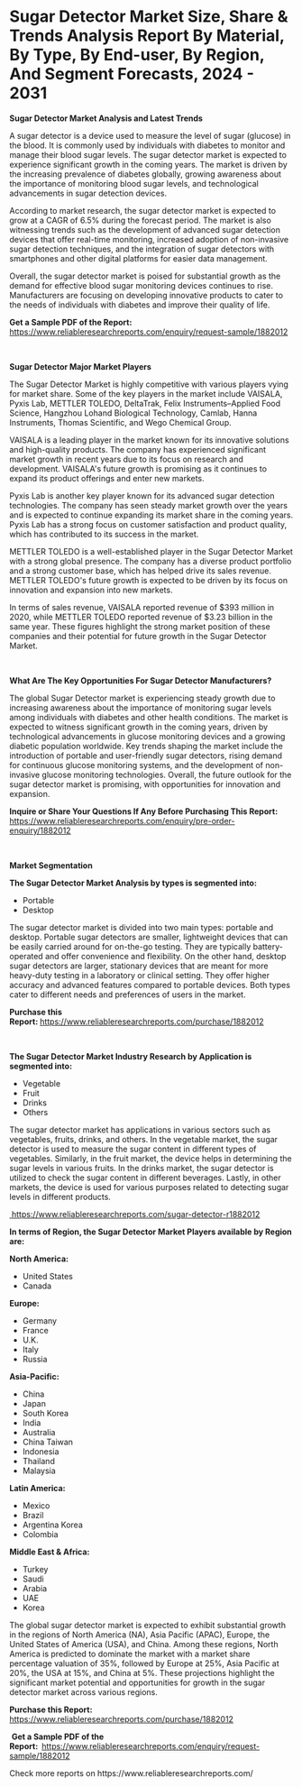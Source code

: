 <p><h1>Sugar Detector Market Size, Share & Trends Analysis Report By Material, By Type, By End-user, By Region, And Segment Forecasts, 2024 - 2031</h1></p><p><strong>Sugar Detector Market Analysis and Latest Trends</strong></p>
<p><p>A sugar detector is a device used to measure the level of sugar (glucose) in the blood. It is commonly used by individuals with diabetes to monitor and manage their blood sugar levels. The sugar detector market is expected to experience significant growth in the coming years. The market is driven by the increasing prevalence of diabetes globally, growing awareness about the importance of monitoring blood sugar levels, and technological advancements in sugar detection devices.</p><p>According to market research, the sugar detector market is expected to grow at a CAGR of 6.5% during the forecast period. The market is also witnessing trends such as the development of advanced sugar detection devices that offer real-time monitoring, increased adoption of non-invasive sugar detection techniques, and the integration of sugar detectors with smartphones and other digital platforms for easier data management.</p><p>Overall, the sugar detector market is poised for substantial growth as the demand for effective blood sugar monitoring devices continues to rise. Manufacturers are focusing on developing innovative products to cater to the needs of individuals with diabetes and improve their quality of life.</p></p>
<p><strong>Get a Sample PDF of the Report:&nbsp;</strong> <a href="https://www.reliableresearchreports.com/enquiry/request-sample/1882012">https://www.reliableresearchreports.com/enquiry/request-sample/1882012</a></p>
<p>&nbsp;</p>
<p><strong>Sugar Detector Major Market Players</strong></p>
<p><p>The Sugar Detector Market is highly competitive with various players vying for market share. Some of the key players in the market include VAISALA, Pyxis Lab, METTLER TOLEDO, DeltaTrak, Felix Instruments–Applied Food Science, Hangzhou Lohand Biological Technology, Camlab, Hanna Instruments, Thomas Scientific, and Wego Chemical Group.</p><p>VAISALA is a leading player in the market known for its innovative solutions and high-quality products. The company has experienced significant market growth in recent years due to its focus on research and development. VAISALA's future growth is promising as it continues to expand its product offerings and enter new markets.</p><p>Pyxis Lab is another key player known for its advanced sugar detection technologies. The company has seen steady market growth over the years and is expected to continue expanding its market share in the coming years. Pyxis Lab has a strong focus on customer satisfaction and product quality, which has contributed to its success in the market.</p><p>METTLER TOLEDO is a well-established player in the Sugar Detector Market with a strong global presence. The company has a diverse product portfolio and a strong customer base, which has helped drive its sales revenue. METTLER TOLEDO's future growth is expected to be driven by its focus on innovation and expansion into new markets.</p><p>In terms of sales revenue, VAISALA reported revenue of $393 million in 2020, while METTLER TOLEDO reported revenue of $3.23 billion in the same year. These figures highlight the strong market position of these companies and their potential for future growth in the Sugar Detector Market.</p></p>
<p>&nbsp;</p>
<p><strong>What Are The Key Opportunities For Sugar Detector Manufacturers?</strong></p>
<p><p>The global Sugar Detector market is experiencing steady growth due to increasing awareness about the importance of monitoring sugar levels among individuals with diabetes and other health conditions. The market is expected to witness significant growth in the coming years, driven by technological advancements in glucose monitoring devices and a growing diabetic population worldwide. Key trends shaping the market include the introduction of portable and user-friendly sugar detectors, rising demand for continuous glucose monitoring systems, and the development of non-invasive glucose monitoring technologies. Overall, the future outlook for the sugar detector market is promising, with opportunities for innovation and expansion.</p></p>
<p><strong>Inquire or Share Your Questions If Any Before Purchasing This Report:</strong> <a href="https://www.reliableresearchreports.com/enquiry/pre-order-enquiry/1882012">https://www.reliableresearchreports.com/enquiry/pre-order-enquiry/1882012</a></p>
<p>&nbsp;</p>
<p><strong>Market Segmentation</strong></p>
<p><strong>The Sugar Detector Market Analysis by types is segmented into:</strong></p>
<p><ul><li>Portable</li><li>Desktop</li></ul></p>
<p><p>The sugar detector market is divided into two main types: portable and desktop. Portable sugar detectors are smaller, lightweight devices that can be easily carried around for on-the-go testing. They are typically battery-operated and offer convenience and flexibility. On the other hand, desktop sugar detectors are larger, stationary devices that are meant for more heavy-duty testing in a laboratory or clinical setting. They offer higher accuracy and advanced features compared to portable devices. Both types cater to different needs and preferences of users in the market.</p></p>
<p><strong>Purchase this Report:&nbsp;</strong><a href="https://www.reliableresearchreports.com/purchase/1882012">https://www.reliableresearchreports.com/purchase/1882012</a></p>
<p>&nbsp;</p>
<p><strong>The Sugar Detector Market Industry Research by Application is segmented into:</strong></p>
<p><ul><li>Vegetable</li><li>Fruit</li><li>Drinks</li><li>Others</li></ul></p>
<p><p>The sugar detector market has applications in various sectors such as vegetables, fruits, drinks, and others. In the vegetable market, the sugar detector is used to measure the sugar content in different types of vegetables. Similarly, in the fruit market, the device helps in determining the sugar levels in various fruits. In the drinks market, the sugar detector is utilized to check the sugar content in different beverages. Lastly, in other markets, the device is used for various purposes related to detecting sugar levels in different products.</p></p>
<p><a href="https://www.reliableresearchreports.com/sugar-detector-r1882012">&nbsp;https://www.reliableresearchreports.com/sugar-detector-r1882012</a></p>
<p><strong>In terms of Region, the Sugar Detector Market Players available by Region are:</strong></p>
<p>
    <p> <strong> North America: </strong>
        <ul>
            <li>United States</li>
            <li>Canada</li>
        </ul>
        </p> 
    <p> <strong> Europe: </strong>
        <ul>
            <li>Germany</li>
            <li>France</li>
            <li>U.K.</li>
            <li>Italy</li>
            <li>Russia</li>
        </ul>
        </p> 
    <p> <strong> Asia-Pacific: </strong>
        <ul>
            <li>China</li>
            <li>Japan</li>
            <li>South Korea</li>
            <li>India</li>
            <li>Australia</li>
            <li>China Taiwan</li>
            <li>Indonesia</li>
            <li>Thailand</li>
            <li>Malaysia</li>
        </ul>
        </p> 
    <p> <strong> Latin America: </strong>
        <ul>
            <li>Mexico</li>
            <li>Brazil</li>
            <li>Argentina Korea</li>
            <li>Colombia</li>
        </ul>
        </p> 
    <p> <strong> Middle East & Africa: </strong>
        <ul>
            <li>Turkey</li>
            <li>Saudi</li>
            <li>Arabia</li>
            <li>UAE</li>
            <li>Korea</li>
        </ul>
    </p>
    </p>
<p><p>The global sugar detector market is expected to exhibit substantial growth in the regions of North America (NA), Asia Pacific (APAC), Europe, the United States of America (USA), and China. Among these regions, North America is predicted to dominate the market with a market share percentage valuation of 35%, followed by Europe at 25%, Asia Pacific at 20%, the USA at 15%, and China at 5%. These projections highlight the significant market potential and opportunities for growth in the sugar detector market across various regions.</p></p>
<p><strong>Purchase this Report: </strong><a href="https://www.reliableresearchreports.com/purchase/1882012">https://www.reliableresearchreports.com/purchase/1882012</a></p>
<p>&nbsp;<strong>Get a Sample PDF of the Report:&nbsp;&nbsp;</strong><a href="https://www.reliableresearchreports.com/enquiry/request-sample/1882012">https://www.reliableresearchreports.com/enquiry/request-sample/1882012</a></p>
<p><strong></strong></p>
<p>Check more reports on https://www.reliableresearchreports.com/</p>